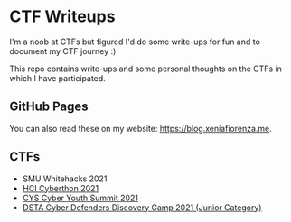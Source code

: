 # CTF Writeups

I'm a noob at CTFs but figured I'd do some write-ups for fun and to document my CTF journey :)

This repo contains write-ups and some personal thoughts on the CTFs in which I have participated.

## GitHub Pages
You can also read these on my website: https://blog.xeniafiorenza.me.

## CTFs
* SMU Whitehacks 2021
* [HCI Cyberthon 2021](Cyberthon%202021)
* [CYS Cyber Youth Summit 2021](CYS%202021)
* [DSTA Cyber Defenders Discovery Camp 2021 (Junior Category)](CDDC%202021)
